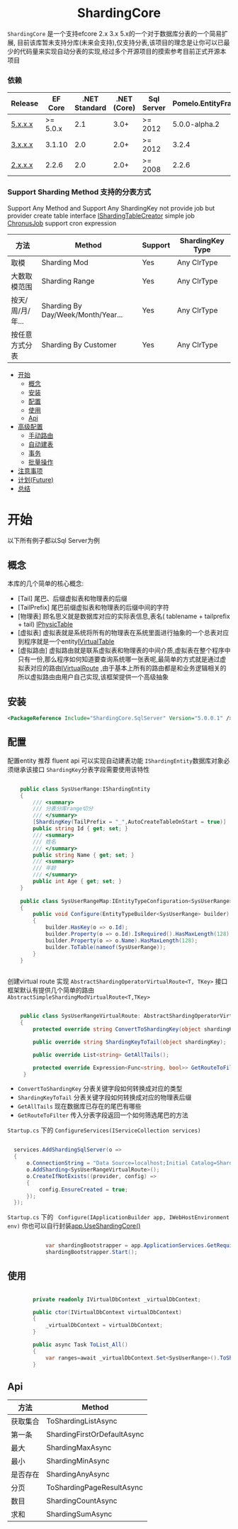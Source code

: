 <h1 align="center"> ShardingCore </h1>

`ShardingCore` 是一个支持efcore 2.x 3.x 5.x的一个对于数据库分表的一个简易扩展,
目前该库暂未支持分库(未来会支持),仅支持分表,该项目的理念是让你可以已最少的代码量来实现自动分表的实现,经过多个开源项目的摸索参考目前正式开源本项目

### 依赖

Release  | EF Core | .NET Standard | .NET (Core) | Sql Server | Pomelo.EntityFrameworkCore.MySql
--- | --- | --- | --- | --- | --- 
[5.x.x.x](https://www.nuget.org/packages/ShardingCore/5.0.0.1) | >= 5.0.x | 2.1 | 3.0+ | >= 2012 | 5.0.0-alpha.2
[3.x.x.x](https://www.nuget.org/packages/ShardingCore/3.0.0.1) | 3.1.10 | 2.0 | 2.0+ | >= 2012 |  3.2.4
[2.x.x.x](https://www.nuget.org/packages/ShardingCore/2.0.0.1) | 2.2.6 | 2.0 | 2.0+ | >= 2008 |  2.2.6

### Support Sharding Method 支持的分表方式

Support
Any
Method
and
Support
Any
ShardingKey
not
provide
job
but
provider
create
table
interface [IShardingTableCreator](https://github.com/xuejmnet/sharding-core/blob/main/src/ShardingCore/TableCreator/IShardingTableCreator.cs)
simple
job [ChronusJob](https://github.com/xuejmnet/ChronusJob)
support
cron
expression

方法  |Method  | Support | ShardingKey Type
--- |--- | --- | --- 
取模 |Sharding Mod | Yes | Any ClrType
大数取模范围 |Sharding Range | Yes | Any ClrType
按天/周/月/年... |Sharding By Day/Week/Month/Year... | Yes | Any ClrType
按任意方式分表 |Sharding By Customer | Yes | Any ClrType

- [开始](#开始)
    - [概念](#概念)
    - [安装](#安装)
    - [配置](#配置)
    - [使用](#使用)
    - [Api](#Api)
- [高级配置](#高级配置)
    - [手动路由](#手动路由)
    - [自动建表](#自动建表)
    - [事务](#事务)
    - [批量操作](#批量操作)
- [注意事项](#注意事项)
- [计划(Future)](#计划)
- [总结](#总结)

# 开始

以下所有例子都以Sql
Server为例

## 概念

本库的几个简单的核心概念:

- [Tail]
  尾巴、后缀虚拟表和物理表的后缀
- [TailPrefix]
  尾巴前缀虚拟表和物理表的后缀中间的字符
- [物理表]
  顾名思义就是数据库对应的实际表信息,表名(
  tablename
  +
  tailprefix
  +
  tail) [IPhysicTable](https://github.com/xuejmnet/sharding-core/blob/main/src/ShardingCore/Core/PhysicTables/IPhysicTable.cs)
- [虚拟表]
  虚拟表就是系统将所有的物理表在系统里面进行抽象的一个总表对应到程序就是一个entity[IVirtualTable](https://github.com/xuejmnet/sharding-core/blob/main/src/ShardingCore/Core/VirtualTables/IVirtualTable.cs)
- [虚拟路由]
  虚拟路由就是联系虚拟表和物理表的中间介质,虚拟表在整个程序中只有一份,那么程序如何知道要查询系统哪一张表呢,最简单的方式就是通过虚拟表对应的路由[IVirtualRoute](https://github.com/xuejmnet/sharding-core/blob/main/src/ShardingCore/Core/VirtualRoutes/IVirtualRoute.cs)
  ,由于基本上所有的路由都是和业务逻辑相关的所以虚拟路由由用户自己实现,该框架提供一个高级抽象

## 安装
```xml
<PackageReference Include="ShardingCore.SqlServer" Version="5.0.0.1" />
```

## 配置

配置entity 推荐 fluent api 可以实现自动建表功能
`IShardingEntity`数据库对象必须继承该接口
`ShardingKey`分表字段需要使用该特性

```c#

    public class SysUserRange:IShardingEntity
    {
        /// <summary>
        /// 分表分库range切分
        /// </summary>
        [ShardingKey(TailPrefix = "_",AutoCreateTableOnStart = true)]
        public string Id { get; set; }
        /// <summary>
        /// 姓名
        /// </summary>
        public string Name { get; set; }
        /// <summary>
        /// 年龄
        /// </summary>
        public int Age { get; set; }
    }
    
    public class SysUserRangeMap:IEntityTypeConfiguration<SysUserRange>
    {
        public void Configure(EntityTypeBuilder<SysUserRange> builder)
        {
            builder.HasKey(o => o.Id);
            builder.Property(o => o.Id).IsRequired().HasMaxLength(128);
            builder.Property(o => o.Name).HasMaxLength(128);
            builder.ToTable(nameof(SysUserRange));
        }
    }
    
```
创建virtual
route
实现 `AbstractShardingOperatorVirtualRoute<T, TKey>`
接口
框架默认有提供几个简单的路由 `AbstractSimpleShardingModVirtualRoute<T,TKey>`

```c#

    public class SysUserRangeVirtualRoute: AbstractShardingOperatorVirtualRoute<SysUserRange, string>
    {
        protected override string ConvertToShardingKey(object shardingKey);

        public override string ShardingKeyToTail(object shardingKey);

        public override List<string> GetAllTails();

        protected override Expression<Func<string, bool>> GetRouteToFilter(string shardingKey, ShardingOperatorEnum shardingOperator);
     }
```

- `ConvertToShardingKey`
  分表关键字段如何转换成对应的类型
- `ShardingKeyToTail`
  分表关键字段如何转换成对应的物理表后缀
- `GetAllTails`
  现在数据库已存在的尾巴有哪些
- `GetRouteToFilter`
  传入分表字段返回一个如何筛选尾巴的方法

`Startup.cs` 下的 `ConfigureServices(IServiceCollection services)`

```c#

  services.AddShardingSqlServer(o =>
  {
      o.ConnectionString = "Data Source=localhost;Initial Catalog=ShardingCoreDB;Integrated Security=True";
      o.AddSharding<SysUserRangeVirtualRoute>();
      o.CreateIfNotExists((provider, config) =>
      {
          config.EnsureCreated = true;
      });
  });
```

`Startup.cs` 下的 ` Configure(IApplicationBuilder app, IWebHostEnvironment env)` 你也可以自行封装[app.UseShardingCore()](https://github.com/xuejmnet/sharding-core/blob/main/samples/Sample.SqlServer/DIExtension.cs)

```c#

            var shardingBootstrapper = app.ApplicationServices.GetRequiredService<IShardingBootstrapper>();
            shardingBootstrapper.Start();
```

## 使用
```c#
    
        private readonly IVirtualDbContext _virtualDbContext;

        public ctor(IVirtualDbContext virtualDbContext)
        {
            _virtualDbContext = virtualDbContext;
        }

        public async Task ToList_All()
        {
            var ranges=await _virtualDbContext.Set<SysUserRange>().ToShardingListAsync();
        }
```

## Api

方法  |Method  
--- |---
获取集合 |ToShardingListAsync
第一条 |ShardingFirstOrDefaultAsync 
最大 |ShardingMaxAsync 
最小 |ShardingMinAsync
是否存在 |ShardingAnyAsync
分页 |ToShardingPageResultAsync
数目 |ShardingCountAsync
求和 |ShardingSumAsync